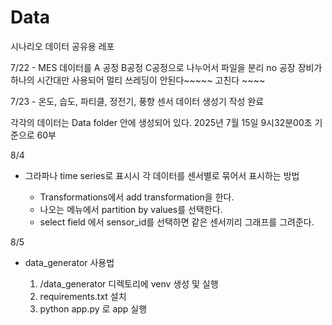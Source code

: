 # Data
시나리오 데이터 공유용 레포

7/22 - MES 데이터를 A 공정  B공정 C공정으로 나누어서 파일을 분리
no
공장 장비가 하나의 시간대만 사용되어 멀티 쓰레딩이 안된다~~~~~ 고친다 ~~~~

7/23 - 온도, 습도, 파티클, 정전기, 풍향 센서 데이터 생성기 작성 완료

각각의 데이터는 Data folder 안에 생성되어 있다. 2025년 7월 15일 9시32분00초 기준으로 60부  

8/4
- 그라파나 time series로 표시시 각 데이터를 센서별로 묶어서 표시하는 방법

    - Transformations에서 add transformation을 한다.
    - 나오는 메뉴에서 partition by values를 선택한다.
    - select field 에서 sensor_id를 선택하면 같은 센서끼리 그래프를 그려준다.


8/5
- data_generator 사용법

  1. /data_generator 디렉토리에 venv 생성 및 실행
  2. requirements.txt 설치
  3. python app.py 로 app 실행
